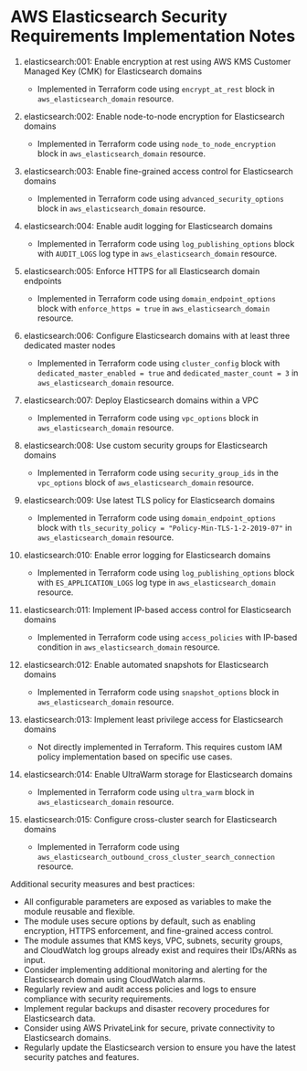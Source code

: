 # AWS Elasticsearch Security Requirements Implementation Notes

1. elasticsearch:001: Enable encryption at rest using AWS KMS Customer Managed Key (CMK) for Elasticsearch domains
   - Implemented in Terraform code using `encrypt_at_rest` block in `aws_elasticsearch_domain` resource.

2. elasticsearch:002: Enable node-to-node encryption for Elasticsearch domains
   - Implemented in Terraform code using `node_to_node_encryption` block in `aws_elasticsearch_domain` resource.

3. elasticsearch:003: Enable fine-grained access control for Elasticsearch domains
   - Implemented in Terraform code using `advanced_security_options` block in `aws_elasticsearch_domain` resource.

4. elasticsearch:004: Enable audit logging for Elasticsearch domains
   - Implemented in Terraform code using `log_publishing_options` block with `AUDIT_LOGS` log type in `aws_elasticsearch_domain` resource.

5. elasticsearch:005: Enforce HTTPS for all Elasticsearch domain endpoints
   - Implemented in Terraform code using `domain_endpoint_options` block with `enforce_https = true` in `aws_elasticsearch_domain` resource.

6. elasticsearch:006: Configure Elasticsearch domains with at least three dedicated master nodes
   - Implemented in Terraform code using `cluster_config` block with `dedicated_master_enabled = true` and `dedicated_master_count = 3` in `aws_elasticsearch_domain` resource.

7. elasticsearch:007: Deploy Elasticsearch domains within a VPC
   - Implemented in Terraform code using `vpc_options` block in `aws_elasticsearch_domain` resource.

8. elasticsearch:008: Use custom security groups for Elasticsearch domains
   - Implemented in Terraform code using `security_group_ids` in the `vpc_options` block of `aws_elasticsearch_domain` resource.

9. elasticsearch:009: Use latest TLS policy for Elasticsearch domains
   - Implemented in Terraform code using `domain_endpoint_options` block with `tls_security_policy = "Policy-Min-TLS-1-2-2019-07"` in `aws_elasticsearch_domain` resource.

10. elasticsearch:010: Enable error logging for Elasticsearch domains
    - Implemented in Terraform code using `log_publishing_options` block with `ES_APPLICATION_LOGS` log type in `aws_elasticsearch_domain` resource.

11. elasticsearch:011: Implement IP-based access control for Elasticsearch domains
    - Implemented in Terraform code using `access_policies` with IP-based condition in `aws_elasticsearch_domain` resource.

12. elasticsearch:012: Enable automated snapshots for Elasticsearch domains
    - Implemented in Terraform code using `snapshot_options` block in `aws_elasticsearch_domain` resource.

13. elasticsearch:013: Implement least privilege access for Elasticsearch domains
    - Not directly implemented in Terraform. This requires custom IAM policy implementation based on specific use cases.

14. elasticsearch:014: Enable UltraWarm storage for Elasticsearch domains
    - Implemented in Terraform code using `ultra_warm` block in `aws_elasticsearch_domain` resource.

15. elasticsearch:015: Configure cross-cluster search for Elasticsearch domains
    - Implemented in Terraform code using `aws_elasticsearch_outbound_cross_cluster_search_connection` resource.

Additional security measures and best practices:
- All configurable parameters are exposed as variables to make the module reusable and flexible.
- The module uses secure options by default, such as enabling encryption, HTTPS enforcement, and fine-grained access control.
- The module assumes that KMS keys, VPC, subnets, security groups, and CloudWatch log groups already exist and requires their IDs/ARNs as input.
- Consider implementing additional monitoring and alerting for the Elasticsearch domain using CloudWatch alarms.
- Regularly review and audit access policies and logs to ensure compliance with security requirements.
- Implement regular backups and disaster recovery procedures for Elasticsearch data.
- Consider using AWS PrivateLink for secure, private connectivity to Elasticsearch domains.
- Regularly update the Elasticsearch version to ensure you have the latest security patches and features.